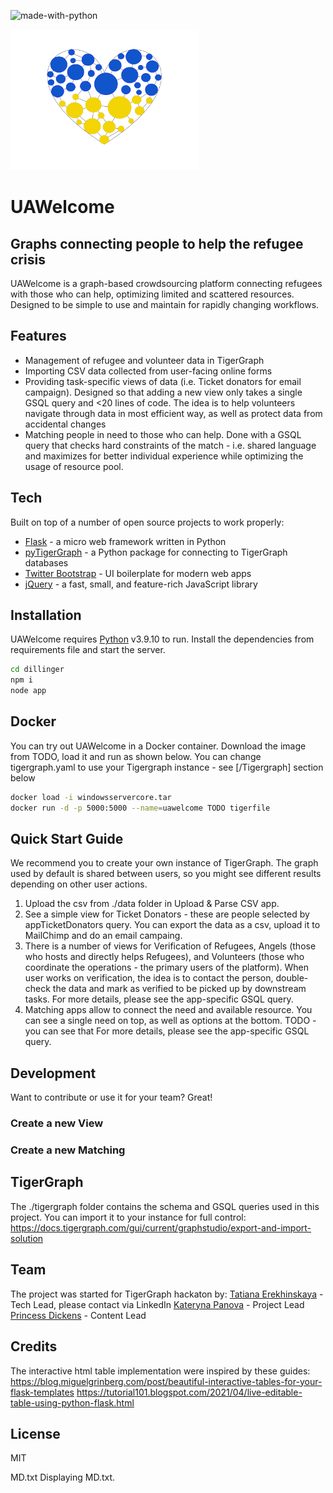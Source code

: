 
![made-with-python](https://img.shields.io/badge/Made%20with-Python3-brightgreen)

<p>
<img src="static/images/heart.png" width="300"/>
</p>

# UAWelcome

## Graphs connecting people to help the refugee crisis

UAWelcome is a graph-based crowdsourcing platform connecting refugees with those who can help, optimizing limited and scattered resources. Designed to be simple to use and maintain for rapidly changing workflows.

## Features
- Management of refugee and volunteer data in TigerGraph
- Importing CSV data collected from user-facing online forms
- Providing task-specific views of data (i.e. Ticket donators for email campaign). Designed so that adding a new view only takes a single GSQL query and <20 lines of code. The idea is to help volunteers navigate through data in most efficient way, as well as protect data from accidental changes
- Matching people in need to those who can help. Done with a GSQL query that checks hard constraints of the match - i.e. shared language and maximizes for better individual experience while optimizing the usage of resource pool.

## Tech

Built on top of a number of open source projects to work properly:

- [Flask] -  a micro web framework written in Python
- [pyTigerGraph] - a Python package for connecting to TigerGraph databases
- [Twitter Bootstrap] - UI boilerplate for modern web apps
- [jQuery] - a fast, small, and feature-rich JavaScript library

## Installation

UAWelcome requires [Python](https://python.org/) v3.9.10 to run.
Install the dependencies from requirements file and start the server.

```sh
cd dillinger
npm i
node app
```

## Docker
You can try out UAWelcome in a Docker container.
Download the image from TODO, load it and run as shown below. You can change tigergraph.yaml to use your Tigergraph instance - see [/Tigergraph] section below 

```sh
docker load -i windowsservercore.tar
docker run -d -p 5000:5000 --name=uawelcome TODO tigerfile
```

## Quick Start Guide

We recommend you to create your own instance of TigerGraph. The graph used by default is shared between users, so you might see different results depending on other user actions.

1. Upload the csv from ./data folder in Upload & Parse CSV app.
2. See a simple view for Ticket Donators - these are people selected by appTicketDonators query. You can export the data as a csv, upload it to MailChimp and do an email campaing.
3. There is a number of views for Verification of Refugees, Angels (those who hosts and directly helps Refugees), and Volunteers (those who coordinate the operations - the primary users of the platform). When user works on verification, the idea is to contact the person, double-check the data and mark as verified to be picked up by downstream tasks. For more details, please see the app-specific GSQL query.
4. Matching apps allow to connect the need and available resource. You can see a single need on top, as well as options at the bottom.  TODO - you can see that 
 For more details, please see the app-specific GSQL query.

## Development

Want to contribute or use it for your team? Great!

### Create a new View

### Create a new Matching

## TigerGraph
The ./tigergraph folder contains the schema and GSQL queries used in this project. 
You can import it to your instance for full control: https://docs.tigergraph.com/gui/current/graphstudio/export-and-import-solution

## Team
The project was started for TigerGraph hackaton by:
[Tatiana Erekhinskaya] - Tech Lead, please contact via LinkedIn
[Kateryna Panova] - Project Lead
[Princess Dickens] - Content Lead

## Credits
The interactive html table implementation were inspired by these guides:
https://blog.miguelgrinberg.com/post/beautiful-interactive-tables-for-your-flask-templates
https://tutorial101.blogspot.com/2021/04/live-editable-table-using-python-flask.html

## License

MIT


[//]: # (These are reference links used in the body of this note and get stripped out when the markdown processor does its job. There is no need to format nicely because it shouldn't be seen. Thanks SO - http://stackoverflow.com/questions/4823468/store-comments-in-markdown-syntax)
   [Flask]: <https://github.com/pallets/flask>
   [pyTigerGraph]: https://github.com/pyTigerGraph/pyTigerGraph
   [Twitter Bootstrap]: <http://twitter.github.com/bootstrap/>
   [jQuery]: <http://jquery.com>
   [Tatiana Erekhinskaya]: <https://www.linkedin.com/in/tatiana-erekhinskaya/>
   [Kateryna Panova]: <https://www.linkedin.com/in/kateryna-panova/>
   [Princess Dickens]: <https://www.linkedin.com/in/princess-dickens/>
MD.txt
Displaying MD.txt.